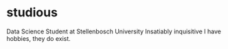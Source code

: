 # studious
Data Science Student at Stellenbosch University
Insatiably inquisitive
I have hobbies,  they do exist.
